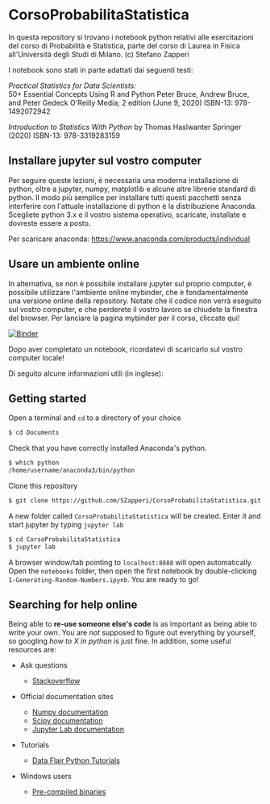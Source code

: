 # CorsoProbabilitaStatistica
In questa repository si trovano i notebook python relativi alle esercitazioni del corso di Probabilità e Statistica, parte del corso di Laurea in Fisica all'Università degli Studi di Milano.
(c) Stefano Zapperi


I notebook sono stati in parte adattati dai seguenti testi:

*Practical Statistics for Data Scientists:*  
50+ Essential Concepts Using R and Python
Peter Bruce, Andrew Bruce, and Peter Gedeck
O'Reilly Media; 2 edition (June 9, 2020)
ISBN-13: 978-1492072942


*Introduction to Statistics With Python*
by Thomas Haslwanter 
Springer (2020)
ISBN-13: 978-3319283159 


## Installare jupyter sul vostro computer

Per seguire queste lezioni, è necessaria una moderna installazione di python, oltre a jupyter, numpy, matplotlib e alcune altre librerie  standard di python. Il modo più semplice per installare tutti questi pacchetti senza interferire con l'attuale installazione di python è la distribuzione Anaconda. Scegliete python 3.x e il vostro sistema operativo, scaricate, installate e dovreste essere a posto.

Per scaricare anaconda: https://www.anaconda.com/products/individual

## Usare un ambiente online

In alternativa, se non è possibile installare jupyter sul proprio computer, è possibile utilizzare l'ambiente online mybinder, che è fondamentalmente una versione online della repository. Notate che il codice non verrà eseguito sul vostro computer, e che perderete il vostro lavoro se chiudete la finestra del browser. Per lanciare la pagina mybinder per il corso, cliccate qui! 

[![Binder](https://mybinder.org/badge_logo.svg)](https://mybinder.org/v2/gh/SZapperi/CorsoProbabilitaStatistica/master?urlpath=lab)

Dopo aver completato un notebook, ricordatevi di scaricarlo sul vostro computer locale!

Di seguito alcune informazioni utili (in inglese):

## Getting started
Open a terminal and `cd` to a directory of your choice
```bash
$ cd Documents
```
Check that you have correctly installed Anaconda's python. 
```bash
$ which python
/home/username/anaconda3/bin/python
```
Clone this repository
```bash
$ git clone https://github.com/SZapperi/CorsoProbabilitaStatistica.git
```
A new folder called `CorsoProbabilitaStatistica` will be created. Enter it and start jupyter by typing `jupyter lab`
```bash
$ cd CorsoProbabilitaStatistica
$ jupyter lab
```
A browser window/tab pointing to `localhost:8888` will open automatically. Open the `notebooks` folder, then open the first notebook by double-clicking `1-Generating-Random-Numbers.ipynb`. You are ready to go!


## Searching for help online
Being able to **re-use someone else's code** is as important as being able to write your own. You are *not* supposed to figure out everything by yourself, so googling *how to X in python* is just fine. In addition, some useful resources are:

+ Ask questions
  + [Stackoverflow](https://stackoverflow.com/)

+ Official documentation sites
  + [Numpy documentation](https://docs.scipy.org/doc/numpy/reference/routines.html)
  + [Scipy documentation](https://docs.scipy.org/doc/scipy/reference/)
  + [Jupyter Lab documentation](https://jupyterlab.readthedocs.io/en/stable/)

+ Tutorials
  + [Data Flair Python Tutorials](https://data-flair.training/blogs/python-tutorials-home/)
  
+ Windows users
  + [Pre-compiled binaries](https://www.lfd.uci.edu/~gohlke/pythonlibs/)

